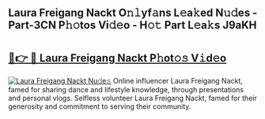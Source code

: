 ## Laura Freigang Nackt O𝚗𝚕yf𝚊ns L𝚎a𝚔ed N𝚞𝚍es - Part-3CN P𝚑𝚘tos Vi𝚍𝚎o - H𝚘𝚝 Part L𝚎a𝚔s J9aKH

# <h2><a href="http://kf12oa1.oniu.top/?m=Laura+Freigang+Nackt">🔗👉 🔴 Laura Freigang Nackt P𝚑ot𝚘𝚜 V𝚒d𝚎o</a></h2>

[![Laura Freigang Nackt Nu𝚍e𝚜](https://i.imgur.com/0qMVB7G.gif)](http://kf12oa1.oniu.top/?m=Laura+Freigang+Nackt)
Online influencer Laura Freigang Nackt, famed for sharing dance and lifestyle knowledge, through presentations and personal vlogs. Selfless volunteer Laura Freigang Nackt, famed for their generosity and commitment to serving their community.  
